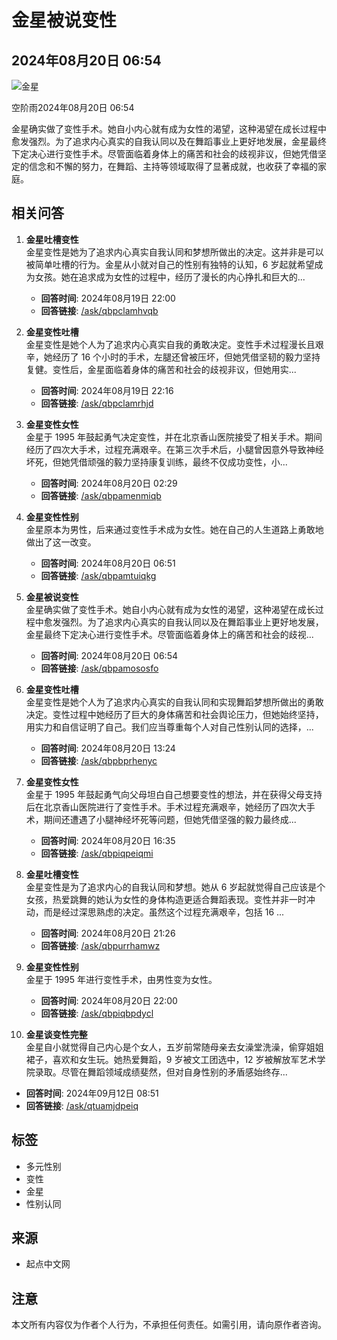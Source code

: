 # 金星被说变性

## 2024年08月20日 06:54

![金星](https://facepic.qidian.com/qd_face/349573/281/100)

空阶雨2024年08月20日 06:54

金星确实做了变性手术。她自小内心就有成为女性的渴望，这种渴望在成长过程中愈发强烈。为了追求内心真实的自我认同以及在舞蹈事业上更好地发展，金星最终下定决心进行变性手术。尽管面临着身体上的痛苦和社会的歧视非议，但她凭借坚定的信念和不懈的努力，在舞蹈、主持等领域取得了显著成就，也收获了幸福的家庭。

## 相关问答

1. **金星吐槽变性**  
    金星变性是她为了追求内心真实自我认同和梦想所做出的决定。这并非是可以被简单吐槽的行为。金星从小就对自己的性别有独特的认知，6 岁起就希望成为女孩。她在追求成为女性的过程中，经历了漫长的内心挣扎和巨大的...
   - **回答时间**: 2024年08月19日 22:00
   - **回答链接**: [/ask/qbpclamhvqb](#)
  
2. **金星变性吐槽**  
    金星变性是她个人为了追求内心真实自我的勇敢决定。变性手术过程漫长且艰辛，她经历了 16 个小时的手术，左腿还曾被压坏，但她凭借坚韧的毅力坚持复健。变性后，金星面临着身体的痛苦和社会的歧视非议，但她用实...
   - **回答时间**: 2024年08月19日 22:16
   - **回答链接**: [/ask/qbpclamrhjd](#)

3. **金星变性女性**  
    金星于 1995 年鼓起勇气决定变性，并在北京香山医院接受了相关手术。期间经历了四次大手术，过程充满艰辛。在第三次手术后，小腿曾因意外导致神经坏死，但她凭借顽强的毅力坚持康复训练，最终不仅成功变性，小...
   - **回答时间**: 2024年08月20日 02:29
   - **回答链接**: [/ask/qbpamenmiqb](#)

4. **金星变性性别**  
    金星原本为男性，后来通过变性手术成为女性。她在自己的人生道路上勇敢地做出了这一改变。 
   - **回答时间**: 2024年08月20日 06:51
   - **回答链接**: [/ask/qbpamtuiqkg](#)

5. **金星被说变性**  
    金星确实做了变性手术。她自小内心就有成为女性的渴望，这种渴望在成长过程中愈发强烈。为了追求内心真实的自我认同以及在舞蹈事业上更好地发展，金星最终下定决心进行变性手术。尽管面临着身体上的痛苦和社会的歧视...
   - **回答时间**: 2024年08月20日 06:54
   - **回答链接**: [/ask/qbpamososfo](#)

6. **金星变性吐槽**  
    金星变性是她个人为了追求内心真实的自我认同和实现舞蹈梦想所做出的勇敢决定。变性过程中她经历了巨大的身体痛苦和社会舆论压力，但她始终坚持，用实力和自信证明了自己。我们应当尊重每个人对自己性别认同的选择，...
   - **回答时间**: 2024年08月20日 13:24
   - **回答链接**: [/ask/qbpbprhenyc](#)

7. **金星变性女性**  
    金星于 1995 年鼓起勇气向父母坦白自己想要变性的想法，并在获得父母支持后在北京香山医院进行了变性手术。手术过程充满艰辛，她经历了四次大手术，期间还遭遇了小腿神经坏死等问题，但她凭借坚强的毅力最终成...
   - **回答时间**: 2024年08月20日 16:35
   - **回答链接**: [/ask/qbpiqpeiqmi](#)

8. **金星吐槽变性**  
    金星变性是为了追求内心的自我认同和梦想。她从 6 岁起就觉得自己应该是个女孩，热爱跳舞的她认为女性的身体构造更适合舞蹈表现。变性并非一时冲动，而是经过深思熟虑的决定。虽然这个过程充满艰辛，包括 16 ...
   - **回答时间**: 2024年08月20日 21:26
   - **回答链接**: [/ask/qbpurrhamwz](#)

9. **金星变性性别**  
    金星于 1995 年进行变性手术，由男性变为女性。 
   - **回答时间**: 2024年08月20日 22:00
   - **回答链接**: [/ask/qbpiqbpdycl](#)

10. **金星谈变性完整**  
    金星自小就觉得自己内心是个女人，五岁前常随母亲去女澡堂洗澡，偷穿姐姐裙子，喜欢和女生玩。她热爱舞蹈，9 岁被文工团选中，12 岁被解放军艺术学院录取。尽管在舞蹈领域成绩斐然，但对自身性别的矛盾感始终存...
   - **回答时间**: 2024年09月12日 08:51
   - **回答链接**: [/ask/qtuamjdpeiq](#)

## 标签
- 多元性别
- 变性
- 金星
- 性别认同

## 来源
- 起点中文网

## 注意
本文所有内容仅为作者个人行为，不承担任何责任。如需引用，请向原作者咨询。